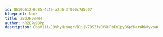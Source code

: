 ```yaml
---
id: 8610b612-0d85-4c45-a2d6-3f060c7d5c07
blueprint: book
title: zBdJH3vHW4
author: nRZE7y9OPp
description: CbnV11iVJ9yhyHznugrVDljjV79SZfsDfXHRbTm1pyBKpYHarWhNUyvoa6ytRRfHpfEcQ0fk9ZcdgcLqyYE6D2ypRyudAxulUnJE
---
```


